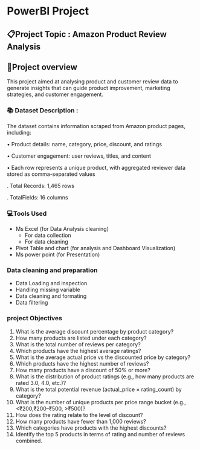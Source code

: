 # PowerBI Project 

## 📋Project Topic : Amazon Product Review Analysis

## 📔Project overview
This project aimed at analysing product and customer review data to generate insights that can guide product improvement, marketing strategies, and customer engagement.

### 📚 Dataset Description : 
The dataset contains information scraped from Amazon product pages, including:

• Product details: name, category, price, discount, and ratings

• Customer engagement: user reviews, titles, and content

• Each row represents a unique product, with aggregated reviewer data stored as comma-separated values

  . Total Records: 1,465 rows

  . TotalFields: 16 columns
  
  ### 💻Tools Used
- Ms Excel (for Data Analysis cleaning)
  - For data collection
  - For data cleaning
- Pivot Table and chart (for analysis and Dashboard Visualization)
- Ms power point (for Presentation)

### Data cleaning and preparation
- Data Loading and inspection
- Handling missing variable
- Data cleaning and formating
- Data filtering
### project Objectives 
1. What is the average discount percentage by product category?
2. How many products are listed under each category?
3. What is the total number of reviews per category?
4. Which products have the highest average ratings?
5. What is the average actual price vs the discounted price by category?
6. Which products have the highest number of reviews?
7. How many products have a discount of 50% or more?
8. What is the distribution of product ratings (e.g., how many products are rated 3.0, 4.0, etc.)?
9. What is the total potential revenue (actual_price × rating_count) by category?
10. What is the number of unique products per price range bucket (e.g., <₹200,₹200–₹500, >₹500)?
11. How does the rating relate to the level of discount?
12. How many products have fewer than 1,000 reviews?
13. Which categories have products with the highest discounts?
14. Identify the top 5 products in terms of rating and number of reviews combined.
